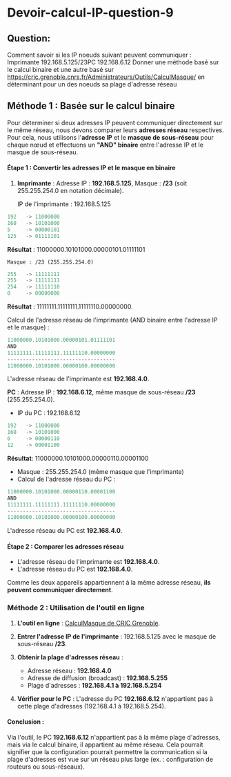 # Devoir-calcul-IP-question-9

## Question:
Comment savoir si les IP noeuds suivant peuvent communiquer :
Imprimante 192.168.5.125/23PC  192.168.6.12
Donner une méthode basé sur le calcul binaire et une autre basé sur https://cric.grenoble.cnrs.fr/Administrateurs/Outils/CalculMasque/ en déterminant pour un des noeuds sa plage d'adresse réseau

## Méthode 1 : Basée sur le calcul binaire
Pour déterminer si deux adresses IP peuvent communiquer directement sur le même réseau, nous devons comparer leurs **adresses réseau** respectives. Pour cela, nous utilisons l'**adresse IP** et le **masque de sous-réseau** pour chaque nœud et effectuons un **"AND" binaire** entre l'adresse IP et le masque de sous-réseau.

#### Étape 1 : Convertir les adresses IP et le masque en binaire

1. **Imprimante** : Adresse IP : **192.168.5.125**, Masque : **/23** (soit 255.255.254.0 en notation décimale).
    
    IP de l'imprimante : 192.168.5.125
```rust
192   -> 11000000
168   -> 10101000
5     -> 00000101
125   -> 01111101
```
**Résultat** : 11000000.10101000.00000101.01111101

	Masque : /23 (255.255.254.0)
```rust
255   -> 11111111
255   -> 11111111
254   -> 11111110
0     -> 00000000
```
**Résultat** : 11111111.11111111.11111110.00000000.

Calcul de l'adresse réseau de l'imprimante (AND binaire entre l'adresse IP et le masque) :
```rust
11000000.10101000.00000101.01111101
AND
11111111.11111111.11111110.00000000
-----------------------------------
11000000.10101000.00000100.00000000
```
L'adresse réseau de l'imprimante est **192.168.4.0**.

**PC** : Adresse IP : **192.168.6.12**, même masque de sous-réseau **/23** (255.255.254.0).
- IP du PC : 192.168.6.12
```rust
192   -> 11000000
168   -> 10101000
6     -> 00000110
12    -> 00001100
```
    
**Résultat**: 11000000.10101000.00000110.00001100
- Masque : 255.255.254.0 (même masque que l'imprimante)
- Calcul de l'adresse réseau du PC :
```rust
11000000.10101000.00000110.00001100
AND
11111111.11111111.11111110.00000000
-----------------------------------
11000000.10101000.00000100.00000000
```
L'adresse réseau du PC est **192.168.4.0**.

#### Étape 2 : Comparer les adresses réseau

- L'adresse réseau de l'imprimante est **192.168.4.0**.
- L'adresse réseau du PC est **192.168.4.0**.

Comme les deux appareils appartiennent à la même adresse réseau, **ils peuvent communiquer directement**.

### Méthode 2 : Utilisation de l'outil en ligne

1. **L'outil en ligne** : [CalculMasque de CRIC Grenoble](https://cric.grenoble.cnrs.fr/Administrateurs/Outils/CalculMasque/).
    
2. **Entrer l'adresse IP de l'imprimante** : 192.168.5.125 avec le masque de sous-réseau **/23**.
    
3. **Obtenir la plage d'adresses réseau** :
    
    - Adresse réseau : **192.168.4.0**
    - Adresse de diffusion (broadcast) : **192.168.5.255**
    - Plage d'adresses : **192.168.4.1 à 192.168.5.254**
4. **Vérifier pour le PC** : L'adresse du PC **192.168.6.12** n'appartient pas à cette plage d'adresses (192.168.4.1 à 192.168.5.254).

#### Conclusion :

Via l'outil, le PC **192.168.6.12** n'appartient pas à la même plage d'adresses, mais via le calcul binaire, il appartient au même réseau. Cela pourrait signifier que la configuration pourrait permettre la communication si la plage d'adresses est vue sur un réseau plus large (ex. : configuration de routeurs ou sous-réseaux).
